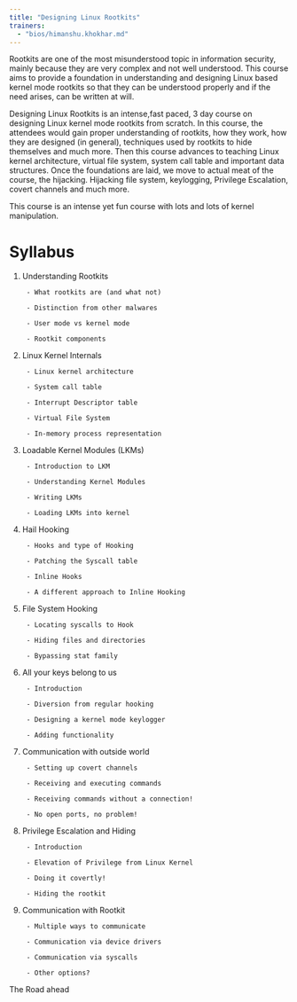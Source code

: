 ```yaml
---
title: "Designing Linux Rootkits"
trainers:
  - "bios/himanshu.khokhar.md"
---
```

Rootkits are one of the most misunderstood topic in information security, mainly because they are very complex and not well understood. This course aims to provide a foundation in understanding and designing Linux based kernel mode rootkits so that they can be understood properly and if the need arises, can be written at will. 

Designing Linux Rootkits is an intense,fast paced, 3 day course on designing Linux kernel mode rootkits from scratch. In this course, the attendees would gain proper understanding of rootkits, how they work, how they are designed (in general), techniques used by rootkits to hide themselves and much more. Then this course advances to teaching Linux kernel architecture, virtual file system, system call table and important data structures. Once the foundations are laid, we move to actual meat of the course, the hijacking. Hijacking file system, keylogging, Privilege Escalation, covert channels and much more. 

This course is an intense yet fun course with lots and lots of kernel manipulation.

# Syllabus

1. Understanding Rootkits
        - What rootkits are (and what not)
        - Distinction from other malwares
        - User mode vs kernel mode
        - Rootkit components

2. Linux Kernel Internals
        - Linux kernel architecture
        - System call table
        - Interrupt Descriptor table
        - Virtual File System
        - In-memory process representation

3. Loadable Kernel Modules (LKMs)
        - Introduction to LKM
        - Understanding Kernel Modules
        - Writing LKMs
        - Loading LKMs into kernel

4. Hail Hooking
        - Hooks and type of Hooking
        - Patching the Syscall table
        - Inline Hooks
        - A different approach to Inline Hooking

5. File System Hooking
        - Locating syscalls to Hook
        - Hiding files and directories
        - Bypassing stat family

6. All your keys belong to us
        - Introduction
        - Diversion from regular hooking
        - Designing a kernel mode keylogger
        - Adding functionality

7. Communication with outside world
        - Setting up covert channels
        - Receiving and executing commands
        - Receiving commands without a connection!
        - No open ports, no problem!

8. Privilege Escalation and Hiding
        - Introduction
        - Elevation of Privilege from Linux Kernel
        - Doing it covertly!
        - Hiding the rootkit

9. Communication with Rootkit
        - Multiple ways to communicate
        - Communication via device drivers
        - Communication via syscalls
        - Other options?

The Road ahead